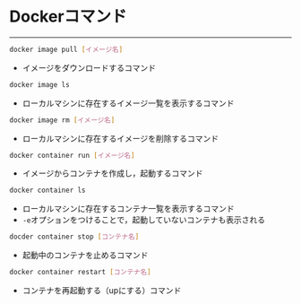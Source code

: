# Dockerコマンド
---
```bash
docker image pull [イメージ名]
```
- イメージをダウンロードするコマンド

```bash
docker image ls
```
- ローカルマシンに存在するイメージ一覧を表示するコマンド

```bash
docker image rm [イメージ名]
```
- ローカルマシンに存在するイメージを削除するコマンド

```bash
docker container run [イメージ名]
```
- イメージからコンテナを作成し，起動するコマンド

```bash
docker container ls
```
- ローカルマシンに存在するコンテナ一覧を表示するコマンド
- `-e`オプションをつけることで，起動していないコンテナも表示される

```bash
docder container stop [コンテナ名]
```
- 起動中のコンテナを止めるコマンド

```bash
docker container restart [コンテナ名]
```
- コンテナを再起動する（upにする）コマンド


